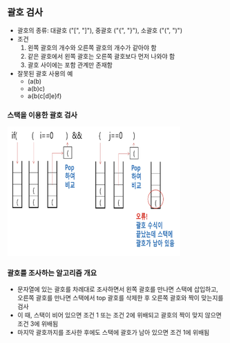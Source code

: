 ## 괄호 검사
- 괄호의 종류: 대괄호 ("[", "]"), 중괄호 ("{", "}"), 소괄호 ("(", ")")
- 조건
    1. 왼쪽 괄호의 개수와 오른쪽 괄호의 개수가 같아야 함
    2. 같은 괄호에서 왼쪽 괄호는 오른쪽 괄호보다 먼저 나와야 함
    3. 괄호 사이에는 포함 관계만 존재함
- 잘못된 괄호 사용의 예
    - (a(b)
    - a(b)c)
    - a{b(c[d]e}f)


### 스택을 이용한 괄호 검사
<img src="images/image_2.png" width="400" height="300">

### 괄호를 조사하는 알고리즘 개요
- 문자열에 있는 괄호를 차례대로 조사하면서 왼쪽 괄호를 만나면 스택에 삽입하고, 오른쪽 괄호를 만나면 스택에서 top 괄호를 삭제한 후 오른쪽 괄호와 짝이 맞는지를 검사
- 이 때, 스택이 비어 있으면 조건 1 또는 조건 2에 위배되고 괄호의 짝이 맞지 않으면 조건 3에 위배됨
- 마지막 괄호까지를 조사한 후에도 스택에 괄호가 남아 있으면 조건 1에 위배됨